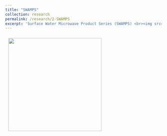 ```yaml
---
title: "SWAMPS"
collection: research
permalink: /research/2-SWAMPS
excerpt: 'Surface Water Microwave Product Series (SWAMPS) <br><img src="http://katjensen.github.io/images/research/SWAMPS/SWAMPS-map-example.png" height=100>'
---
```


<img style="float: center; padding: 10px 10px 10px 10px;" src="http://katjensen.github.io/images/Under-Construction-Sign.png" width=300>